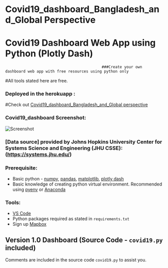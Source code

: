 # Covid19_dashboard_Bangladesh_and_Global Perspective
# Covid19 Dashboard Web App using Python (Plotly Dash)
                                               ###Create your own dashboard web app with free resources using python only

#All tools stated here are free.

### Deployed in the herokuapp :
#Check  out [Covid19_dashboard_Bangladesh_and_Global perspective](https://covid19dashboardbangladesh.herokuapp.com/?fbclid=IwAR3FuWDDJOaKbKVTELxwD-Z6yYPAGWPSTiij-fGttfC6cedLsJpD-5mYArg) 


### Covid19_dashboard Screenshot:
![Screenshot](https://github.com/hafez-ahmad/Covid19_dashboard_Bangladesh_and_Global/blob/master/dashboard.PNG)

### [Data source] provided by Johns Hopkins University Center for Systems Science and Engineering (JHU CSSE):(https://systems.jhu.edu/)

### Prerequisite:
* Basic python - [numpy](https://numpy.org/), [pandas](https://pandas.pydata.org/), [matplotlib](https://matplotlib.org/), [plotly dash](https://dash.plotly.com/)
* Basic knowledge of creating python virtual environment. Recommended using [pyenv](https://github.com/pyenv/pyenv) or [Anaconda](https://www.anaconda.com/)

### Tools:
* [VS Code](https://code.visualstudio.com/download)
* Python packages required as stated in `requirements.txt`
* Sign up [Mapbox](https://www.mapbox.com/)

## Version 1.0 Dashboard (Source Code - `covid19.py` included)
Comments are included in the source code `covid19.py` to assist you.  



